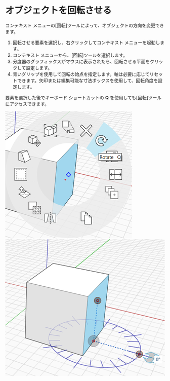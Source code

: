 # オブジェクトを回転させる

コンテキスト メニューの[回転]ツールによって、オブジェクトの方向を変更できます。

1. 回転させる要素を選択し、右クリックしてコンテキスト メニューを起動します。
2. コンテキスト メニューから、[回転]ツールを選択します。
3. 分度器のグラフィックスがマウスに表示されたら、回転させる平面をクリックして設定します。
4. 青いグリップを使用して回転の始点を指定します。軸は必要に応じてリセットできます。矢印または編集可能な寸法ボックスを使用して、回転角度を設定します。

要素を選択した後でキーボード ショートカットの **Q** を使用しても[回転]ツールにアクセスできます。

![](../.gitbook/assets/rotate1.png)  
![](../.gitbook/assets/rotate2.png)


